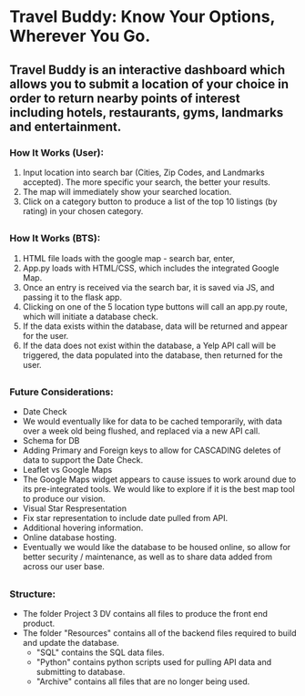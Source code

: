 # Travel Buddy: Know Your Options, Wherever You Go. 

## Travel Buddy is an interactive dashboard which allows you to submit a location of your choice in order to return nearby points of interest including hotels, restaurants, gyms, landmarks and entertainment.

### How It Works (User):

1. Input location into search bar (Cities, Zip Codes, and Landmarks accepted). The more specific your search, the better your results. 
2. The map will immediately show your searched location. 
3. Click on a category button to produce a list of the top 10 listings (by rating) in your chosen category. 

##

### How It Works (BTS):
1. HTML file loads with the google map - search bar, enter, 
2. App.py loads with HTML/CSS, which includes the integrated Google Map. 
3. Once an entry is received via the search bar, it is saved via JS, and passing it to the flask app. 
4. Clicking on one of the 5 location type buttons will call an app.py route, which will initiate a database check. 
5. If the data exists within the database, data will be returned and appear for the user. 
6. If the data does not exist within the database, a Yelp API call will be triggered, the data populated into the database, then returned for the user. 

##

### Future Considerations: 
* Date Check
 * We would eventually like for data to be cached temporarily, with data over a week old being flushed, and replaced via a new API call. 
* Schema for DB
 * Adding Primary and Foreign keys to allow for CASCADING deletes of data to support the Date Check. 
* Leaflet vs Google Maps
 * The Google Maps widget appears to cause issues to work around due to its pre-integrated tools. We would like to explore if it is the best map tool to produce our vision. 
* Visual Star Respresentation
 * Fix star representation to include date pulled from API. 
* Additional hovering information.
* Online database hosting. 
 * Eventually we would like the database to be housed online, so allow for better security / maintenance, as well as to share data added from across our user base. 

## 

### Structure:

* The folder Project 3 DV contains all files to produce the front end product. 
* The folder "Resources" contains all of the backend files required to build and update the database.
  * "SQL" contains the SQL data files.
  * "Python" contains python scripts used for pulling API data and submitting to database. 
  * "Archive" contains all files that are no longer being used. 
